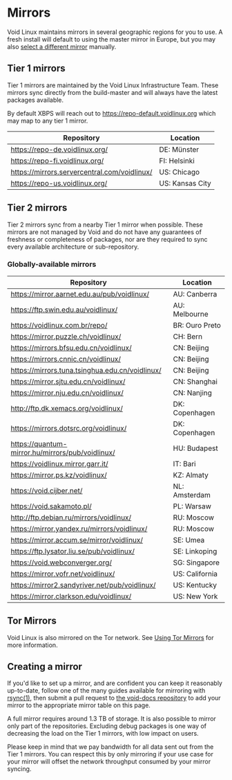 # Mirrors

Void Linux maintains mirrors in several geographic regions for you to use. A
fresh install will default to using the master mirror in Europe, but you may
also [select a different mirror](./changing.md) manually.

## Tier 1 mirrors

Tier 1 mirrors are maintained by the Void Linux Infrastructure Team. These
mirrors sync directly from the build-master and will always have the latest
packages available.

By default XBPS will reach out to <https://repo-default.voidlinux.org> which may
map to any tier 1 mirror.

| Repository                                     | Location             |
|------------------------------------------------|--------------------- |
| <https://repo-de.voidlinux.org/>               | DE: Münster       |
| <https://repo-fi.voidlinux.org/>               | FI: Helsinki      |
| <https://mirrors.servercentral.com/voidlinux/> | US: Chicago       |
| <https://repo-us.voidlinux.org/>               | US: Kansas City   |


## Tier 2 mirrors

Tier 2 mirrors sync from a nearby Tier 1 mirror when possible. These mirrors are
not managed by Void and do not have any guarantees of freshness or completeness
of packages, nor are they required to sync every available architecture or
sub-repository.

### Globally-available mirrors

| Repository                                         | Location            |
|----------------------------------------------------|---------------------|
| <https://mirror.aarnet.edu.au/pub/voidlinux/>      | AU: Canberra     |
| <https://ftp.swin.edu.au/voidlinux/>               | AU: Melbourne    |
| <https://voidlinux.com.br/repo/>                   | BR: Ouro Preto   |
| <https://mirror.puzzle.ch/voidlinux/>              | CH: Bern         |
| <https://mirrors.bfsu.edu.cn/voidlinux/>           | CN: Beijing      |
| <https://mirrors.cnnic.cn/voidlinux/>              | CN: Beijing      |
| <https://mirrors.tuna.tsinghua.edu.cn/voidlinux/>  | CN: Beijing      |
| <https://mirror.sjtu.edu.cn/voidlinux/>            | CN: Shanghai     |
| <https://mirror.nju.edu.cn/voidlinux/>             | CN: Nanjing      |
| <http://ftp.dk.xemacs.org/voidlinux/>              | DK: Copenhagen   |
| <https://mirrors.dotsrc.org/voidlinux/>            | DK: Copenhagen   |
| <https://quantum-mirror.hu/mirrors/pub/voidlinux/> | HU: Budapest     |
| <https://voidlinux.mirror.garr.it/>                | IT: Bari         |
| <https://mirror.ps.kz/voidlinux/>                  | KZ: Almaty       |
| <https://void.cijber.net/>                         | NL: Amsterdam    |
| <https://void.sakamoto.pl/>                        | PL: Warsaw       |
| <http://ftp.debian.ru/mirrors/voidlinux/>          | RU: Moscow       |
| <https://mirror.yandex.ru/mirrors/voidlinux/>      | RU: Moscow       |
| <https://mirror.accum.se/mirror/voidlinux/>        | SE: Umea         |
| <https://ftp.lysator.liu.se/pub/voidlinux/>        | SE: Linkoping    |
| <https://void.webconverger.org/>                   | SG: Singapore    |
| <https://mirror.vofr.net/voidlinux/>               | US: California   |
| <https://mirror2.sandyriver.net/pub/voidlinux/>    | US: Kentucky     |
| <https://mirror.clarkson.edu/voidlinux/>           | US: New York     |

## Tor Mirrors

Void Linux is also mirrored on the Tor network. See [Using Tor
Mirrors](./tor.md) for more information.

## Creating a mirror

If you'd like to set up a mirror, and are confident you can keep it reasonably
up-to-date, follow one of the many guides available for mirroring with
[rsync(1)](https://man.voidlinux.org/rsync.1), then submit a pull request to
[the void-docs repository](https://github.com/void-linux/void-docs) to add your
mirror to the appropriate mirror table on this page.

A full mirror requires around 1.3 TB of storage. It is also possible to mirror only
part of the repositories. Excluding debug packages is one way of decreasing the load 
on the Tier 1 mirrors, with low impact on users.

Please keep in mind that we pay bandwidth for all data sent out from the Tier 1
mirrors. You can respect this by only mirroring if your use case for your mirror will 
offset the network throughput consumed by your mirror syncing.
